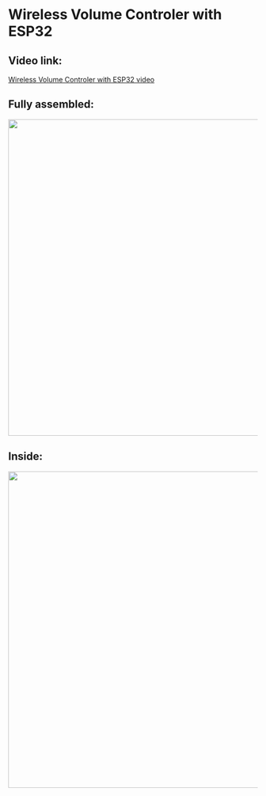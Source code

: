 # Wireless Volume Controler with ESP32

## Video link: 
[Wireless Volume Controler with ESP32 video](https://www.youtube.com/embed/fK7b4bLxhCI)  


## Fully assembled:
<img src="https://github.com/swaggamcpapa/wireless_volume_controler/blob/main/PICS%20volume%20wifi/part%20assembly%203.jpg" float="left" width="640" >

  
  

## Inside:
<img src="https://github.com/swaggamcpapa/wireless_volume_controler/blob/main/PICS%20volume%20wifi/part%20assembly%201.jpg" float="left" width="640" >
